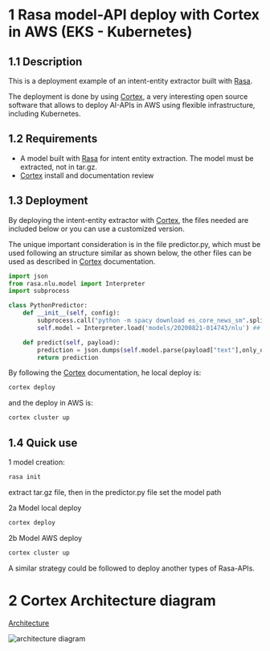 # 1 Rasa model-API deploy with Cortex in AWS (EKS - Kubernetes)

## 1.1 Description
This is a deployment example of an intent-entity extractor built with [Rasa](https://rasa.com/docs/).

The deployment is done by using [Cortex](https://docs.cortex.dev/), a very interesting open source software that allows to deploy AI-APIs in AWS using flexible infrastructure, including Kubernetes.


## 1.2 Requirements
- A model built with [Rasa](https://rasa.com/docs/) for intent entity extraction. The model must be extracted, not in tar.gz.
- [Cortex](https://docs.cortex.dev/) install and documentation review

## 1.3 Deployment
By deploying the intent-entity extractor with [Cortex](https://docs.cortex.dev/), the files needed are included below or
you can use a customized version.


The unique important consideration is in the file  predictor.py, which must be used following an structure similar as shown below,  the other files can be used as described in  [Cortex](https://docs.cortex.dev/) documentation.

```python
import json
from rasa.nlu.model import Interpreter
import subprocess

class PythonPredictor:
    def __init__(self, config):
        subprocess.call("python -m spacy download es_core_news_sm".split(" "))
        self.model = Interpreter.load('models/20200821-014743/nlu') ## this should be an extracted model

    def predict(self, payload):
        prediction = json.dumps(self.model.parse(payload["text"],only_output_properties=True))
        return prediction
```


By following the [Cortex](https://docs.cortex.dev/)  documentation,  he local deploy is:

```bash
cortex deploy
```

and the deploy in AWS is:
```bash
cortex cluster up
```

## 1.4 Quick use
1 model creation:
```bash
rasa init
```
extract tar.gz file,  then in the predictor.py file set the model path

2a Model local deploy

```bash
cortex deploy
```

2b Model AWS deploy

```bash
cortex cluster up
```

A similar strategy could be followed to deploy another types of Rasa-APIs.


# 2 Cortex Architecture diagram
[Architecture](https://docs.cortex.dev/miscellaneous/architecture)

![architecture diagram](https://user-images.githubusercontent.com/808475/83995909-92c1cf00-a90f-11ea-983f-c96117e42aa3.png)



